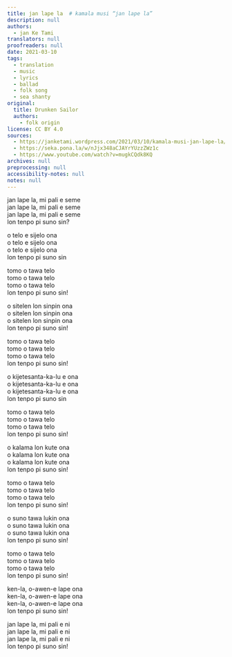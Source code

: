 ```yaml
---
title: jan lape la  # kamala musi “jan lape la”
description: null
authors:
  - jan Ke Tami
translators: null
proofreaders: null
date: 2021-03-10
tags:
  - translation
  - music
  - lyrics
  - ballad
  - folk song
  - sea shanty
original:
  title: Drunken Sailor
  authors:
    - folk origin
license: CC BY 4.0
sources:
  - https://janketami.wordpress.com/2021/03/10/kamala-musi-jan-lape-la/
  - https://seka.pona.la/w/nJjx348aCJAYrYUzzZWz1c
  - https://www.youtube.com/watch?v=mugkCQdk8KQ
archives: null
preprocessing: null
accessibility-notes: null
notes: null
---
```


jan lape la, mi pali e seme  \
jan lape la, mi pali e seme  \
jan lape la, mi pali e seme  \
lon tenpo pi suno sin?

o telo e sijelo ona  \
o telo e sijelo ona  \
o telo e sijelo ona  \
lon tenpo pi suno sin

tomo o tawa telo  \
tomo o tawa telo  \
tomo o tawa telo  \
lon tenpo pi suno sin!

o sitelen lon sinpin ona  \
o sitelen lon sinpin ona  \
o sitelen lon sinpin ona  \
lon tenpo pi suno sin!

tomo o tawa telo  \
tomo o tawa telo  \
tomo o tawa telo  \
lon tenpo pi suno sin!

o kijetesanta-ka-lu e ona  \
o kijetesanta-ka-lu e ona  \
o kijetesanta-ka-lu e ona  \
lon tenpo pi suno sin

tomo o tawa telo  \
tomo o tawa telo  \
tomo o tawa telo  \
lon tenpo pi suno sin!

o kalama lon kute ona  \
o kalama lon kute ona  \
o kalama lon kute ona  \
lon tenpo pi suno sin!

tomo o tawa telo  \
tomo o tawa telo  \
tomo o tawa telo  \
lon tenpo pi suno sin!

o suno tawa lukin ona  \
o suno tawa lukin ona  \
o suno tawa lukin ona  \
lon tenpo pi suno sin!

tomo o tawa telo  \
tomo o tawa telo  \
tomo o tawa telo  \
lon tenpo pi suno sin!

ken-la, o-awen-e lape ona  \
ken-la, o-awen-e lape ona  \
ken-la, o-awen-e lape ona  \
lon tenpo pi suno sin!

jan lape la, mi pali e ni  \
jan lape la, mi pali e ni  \
jan lape la, mi pali e ni  \
lon tenpo pi suno sin!

<!-- musi mama la, ante toki ni pi musi ni li ante. musi mama la, jan li moku e telo nasa mute. jan ante li wile utala e nasa ona. taso ante toki mi la, jan li lape taso. jan ante li wile utala e lape ona. taso ni la, jan li ken e ni lon tenpo pini: jan lape li awen lape. mi pilin e ni: toki pona la, toki pi kalama ni li musi. (o lukin e toki kijetesantakalu lon ona.) -->
